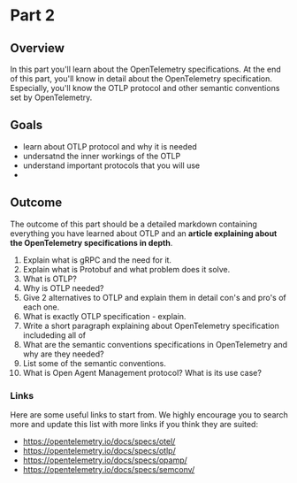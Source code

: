 # Part 2

## Overview

In this part you'll learn about the OpenTelemetry specifications.
At the end of this part, you'll know in detail about the OpenTelemetry specification.
Especially, you'll know the OTLP protocol and other semantic conventions set by OpenTelemetry.

## Goals 
  - learn about OTLP protocol and why it is needed
  - undersatnd the inner workings of the OTLP 
  - understand important protocols that you will use
  - 


## Outcome
The outcome of this part should be a detailed markdown containing everything you have learned about OTLP and an **article explaining about the OpenTelemetry specifications in depth**.


1. Explain what is gRPC and the need for it.
2. Explain what is Protobuf and what problem does it solve.
3. What is OTLP?
4. Why is OTLP needed?
5. Give 2 alternatives to OTLP and explain them in detail con's and pro's of each one.
6. What is exactly OTLP specification - explain.
7. Write a short paragraph explaining about OpenTelemetry specification includeding all of 
8. What are the semantic conventions specifications in OpenTelemetry and why are they needed?
9. List some of the semantic conventions.
10. What is Open Agent Management protocol? What is its use case?

### Links

Here are some useful links to start from. We highly encourage you to search more and update this list with more links if you think they are suited:

* <https://opentelemetry.io/docs/specs/otel/>
* <https://opentelemetry.io/docs/specs/otlp/>
* <https://opentelemetry.io/docs/specs/opamp/>
* <https://opentelemetry.io/docs/specs/semconv/>

